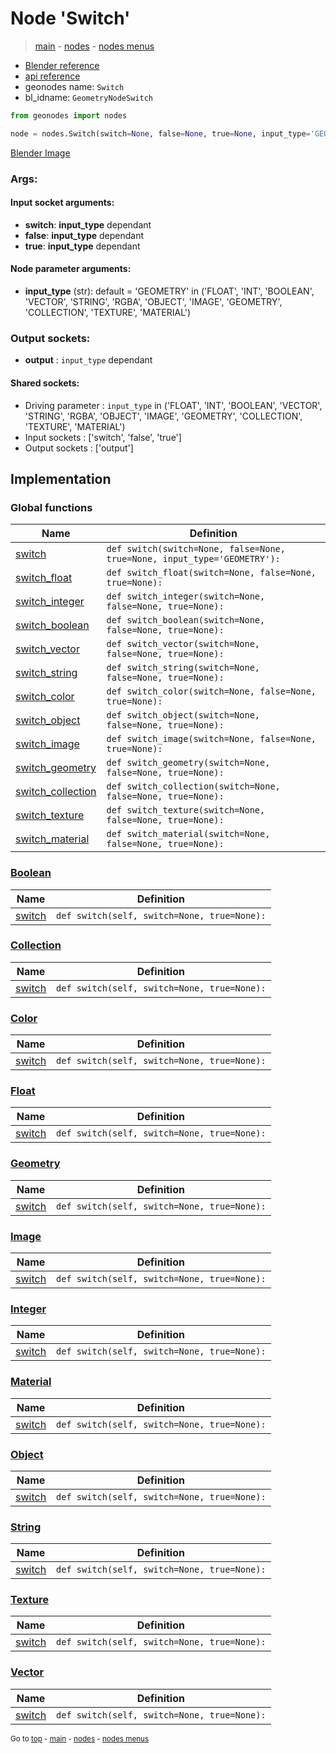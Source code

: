 # Node 'Switch'

> [main](../structure.md) - [nodes](nodes.md) - [nodes menus](nodes_menus.md)

- [Blender reference](https://docs.blender.org/manual/en/latest/modeling/geometry_nodes/utilities/switch.html)
- [api reference](https://docs.blender.org/api/current/bpy.types.GeometryNodeSwitch.html)
- geonodes name: `Switch`
- bl_idname: `GeometryNodeSwitch`

```python
from geonodes import nodes

node = nodes.Switch(switch=None, false=None, true=None, input_type='GEOMETRY')
```

[Blender Image](self.node_image_ref)

### Args:

#### Input socket arguments:

- **switch**: **input_type** dependant
- **false**: **input_type** dependant
- **true**: **input_type** dependant

#### Node parameter arguments:

- **input_type** (str): default = 'GEOMETRY' in ('FLOAT', 'INT', 'BOOLEAN', 'VECTOR', 'STRING', 'RGBA', 'OBJECT', 'IMAGE', 'GEOMETRY', 'COLLECTION', 'TEXTURE', 'MATERIAL')

### Output sockets:

- **output** : ``input_type`` dependant

#### Shared sockets:

- Driving parameter : ``input_type`` in ('FLOAT', 'INT', 'BOOLEAN', 'VECTOR', 'STRING', 'RGBA', 'OBJECT', 'IMAGE', 'GEOMETRY', 'COLLECTION', 'TEXTURE', 'MATERIAL')
- Input sockets  : ['switch', 'false', 'true']
- Output sockets : ['output']
## Implementation

### Global functions

| Name | Definition |
|------|------------|
 | [switch](A.md#switch) | `def switch(switch=None, false=None, true=None, input_type='GEOMETRY'):` |
 | [switch_float](A.md#switch_float) | `def switch_float(switch=None, false=None, true=None):` |
 | [switch_integer](A.md#switch_integer) | `def switch_integer(switch=None, false=None, true=None):` |
 | [switch_boolean](A.md#switch_boolean) | `def switch_boolean(switch=None, false=None, true=None):` |
 | [switch_vector](A.md#switch_vector) | `def switch_vector(switch=None, false=None, true=None):` |
 | [switch_string](A.md#switch_string) | `def switch_string(switch=None, false=None, true=None):` |
 | [switch_color](A.md#switch_color) | `def switch_color(switch=None, false=None, true=None):` |
 | [switch_object](A.md#switch_object) | `def switch_object(switch=None, false=None, true=None):` |
 | [switch_image](A.md#switch_image) | `def switch_image(switch=None, false=None, true=None):` |
 | [switch_geometry](A.md#switch_geometry) | `def switch_geometry(switch=None, false=None, true=None):` |
 | [switch_collection](A.md#switch_collection) | `def switch_collection(switch=None, false=None, true=None):` |
 | [switch_texture](A.md#switch_texture) | `def switch_texture(switch=None, false=None, true=None):` |
 | [switch_material](A.md#switch_material) | `def switch_material(switch=None, false=None, true=None):` |

### [Boolean](Boolean.md)

| Name | Definition |
|------|------------|
 | [switch](Boolean.md#switch) | `def switch(self, switch=None, true=None):` |

### [Collection](Collection.md)

| Name | Definition |
|------|------------|
 | [switch](Collection.md#switch) | `def switch(self, switch=None, true=None):` |

### [Color](Color.md)

| Name | Definition |
|------|------------|
 | [switch](Color.md#switch) | `def switch(self, switch=None, true=None):` |

### [Float](Float.md)

| Name | Definition |
|------|------------|
 | [switch](Float.md#switch) | `def switch(self, switch=None, true=None):` |

### [Geometry](Geometry.md)

| Name | Definition |
|------|------------|
 | [switch](Geometry.md#switch) | `def switch(self, switch=None, true=None):` |

### [Image](Image.md)

| Name | Definition |
|------|------------|
 | [switch](Image.md#switch) | `def switch(self, switch=None, true=None):` |

### [Integer](Integer.md)

| Name | Definition |
|------|------------|
 | [switch](Integer.md#switch) | `def switch(self, switch=None, true=None):` |

### [Material](Material.md)

| Name | Definition |
|------|------------|
 | [switch](Material.md#switch) | `def switch(self, switch=None, true=None):` |

### [Object](Object.md)

| Name | Definition |
|------|------------|
 | [switch](Object.md#switch) | `def switch(self, switch=None, true=None):` |

### [String](String.md)

| Name | Definition |
|------|------------|
 | [switch](String.md#switch) | `def switch(self, switch=None, true=None):` |

### [Texture](Texture.md)

| Name | Definition |
|------|------------|
 | [switch](Texture.md#switch) | `def switch(self, switch=None, true=None):` |

### [Vector](Vector.md)

| Name | Definition |
|------|------------|
 | [switch](Vector.md#switch) | `def switch(self, switch=None, true=None):` |

<sub>Go to [top](#node-Switch) - [main](../structure.md) - [nodes](nodes.md) - [nodes menus](nodes_menus.md)</sub>


